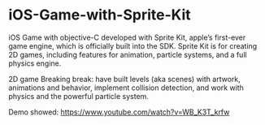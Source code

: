 # iOS-Game-with-Sprite-Kit

iOS Game with objective-C developed with Sprite Kit, apple’s first-ever game engine, which is officially built into the SDK. Sprite Kit is for creating 2D games, including features for animation, particle systems, and a full physics engine.

2D game Breaking break: have built levels (aka scenes) with artwork, animations and behavior, implement collision detection, and work with physics and the powerful particle system.

Demo showed: https://www.youtube.com/watch?v=WB_K3T_krfw
